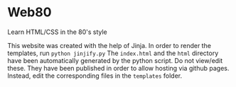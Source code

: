 # Web80
Learn HTML/CSS in the 80's style

This website was created with the help of Jinja. 
In order to render the templates, run `python jinjify.py`
The `index.html` and the `html` directory have been automatically generated by the python script. Do not view/edit these.
They have been published in order to allow hosting via github pages. Instead, edit the corresponding files in the `templates` folder.
